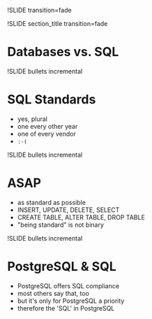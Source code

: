 !SLIDE transition=fade

!SLIDE section_title transition=fade

# Databases vs. SQL #


!SLIDE bullets incremental

# SQL Standards #

* yes, plural
* one every other year
* one of every vendor
* `:-(`

!SLIDE bullets incremental

# ASAP #
* as standard as possible
* INSERT, UPDATE, DELETE, SELECT
* CREATE TABLE, ALTER TABLE, DROP TABLE
* "being standard" is not binary

!SLIDE bullets incremental

# PostgreSQL & SQL #

* PostgreSQL offers SQL compliance
* most others say that, too
* but it's only for PostgreSQL a priority
* therefore the 'SQL' in PostgreSQL

